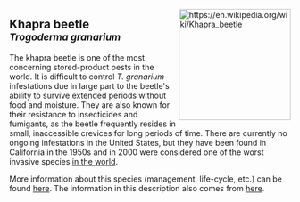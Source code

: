 <img 
title="https://en.wikipedia.org/wiki/Khapra_beetle"
src="https://upload.wikimedia.org/wikipedia/commons/f/fc/Khapra_beetle.jpg" 
height="200"
class="center"
align="right">

## Khapra beetle <br><sup>*Trogoderma granarium*</sup>

The khapra beetle is one of the most concerning stored-product pests in the world. It is difficult to control _T. granarium_ infestations due in large part to the beetle's ability to survive extended periods without food and moisture. They are also known for their resistance to insecticides and fumigants, as the beetle frequently resides in small, inaccessible crevices for long periods of time. There are currently no ongoing infestations in the United States, but they have been found in California in the 1950s and in 2000 were considered one of the worst invasive species [in the world](http://www.issg.org/pdf/publications/worst_100/english_100_worst.pdf).

More information about this species (management, life-cycle, etc.) can be found [here](http://entnemdept.ufl.edu/creatures/urban/beetles/khapra_beetle.htm). The information in this description also comes from [here](http://entnemdept.ufl.edu/creatures/urban/beetles/khapra_beetle.htm).

<!--stackedit_data:
eyJoaXN0b3J5IjpbMzQxODY2OTA4LC0xMjE0NzIwMjQxLDE0Nz
I0ODMxOCw1NzQ5Njg2OTcsMTEyNTg5OTgxMCwtMzMxNjQxODY2
XX0=
-->